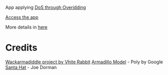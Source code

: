 App applying [DoS through Overidding](https://chandms.github.io/files/2025_mobisys_demo.pdf)

[Access the app](https://chandms.github.io/demo_app_webxr_other/gaze_based.html)

More details in [here](https://chandms.github.io/publications/)

# Credits

[Wackarmadiddle project by Vhite Rabbit](https://github.com/VhiteRabbit/wackarmadiddle)
[Armadillo Model](https://poly.google.com/view/81WIGctw3se) - Poly by Google
[Santa Hat](https://poly.google.com/view/3QKT0IHKALm) - Joe Dorman
